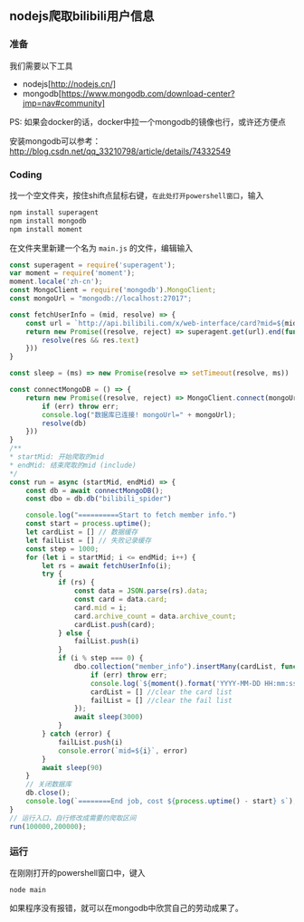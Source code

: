## nodejs爬取bilibili用户信息

### 准备
我们需要以下工具
- nodejs[http://nodejs.cn/]
- mongodb[https://www.mongodb.com/download-center?jmp=nav#community]

PS: 如果会docker的话，docker中拉一个mongodb的镜像也行，或许还方便点

安装mongodb可以参考： http://blog.csdn.net/qq_33210798/article/details/74332549

### Coding
找一个空文件夹，按住shift点鼠标右键，`在此处打开powershell窗口`，输入
```bash
npm install superagent
npm install mongodb
npm install moment
```
在文件夹里新建一个名为 `main.js` 的文件，编辑输入
```javascript
const superagent = require('superagent');
var moment = require('moment');
moment.locale('zh-cn');
const MongoClient = require('mongodb').MongoClient;
const mongoUrl = "mongodb://localhost:27017";

const fetchUserInfo = (mid, resolve) => {
    const url = `http://api.bilibili.com/x/web-interface/card?mid=${mid}`;
    return new Promise((resolve, reject) => superagent.get(url).end(function (err, res) {
        resolve(res && res.text)
    }))
}

const sleep = (ms) => new Promise(resolve => setTimeout(resolve, ms))

const connectMongoDB = () => {
    return new Promise((resolve, reject) => MongoClient.connect(mongoUrl, function (err, db) {
        if (err) throw err;
        console.log("数据库已连接! mongoUrl=" + mongoUrl);
        resolve(db)
    }))
}
/**
* startMid: 开始爬取的mid
* endMid: 结束爬取的mid (include)
*/
const run = async (startMid, endMid) => {
    const db = await connectMongoDB();
    const dbo = db.db("bilibili_spider")

    console.log("==========Start to fetch member info.")
    const start = process.uptime();
    let cardList = [] // 数据缓存
    let failList = [] // 失败记录缓存
    const step = 1000;
    for (let i = startMid; i <= endMid; i++) {
        let rs = await fetchUserInfo(i);
        try {
            if (rs) {
                const data = JSON.parse(rs).data;
                const card = data.card;
                card.mid = i;
                card.archive_count = data.archive_count;
                cardList.push(card);
            } else {
                failList.push(i)
            }
            if (i % step === 0) {
                dbo.collection("member_info").insertMany(cardList, function (err, res) {
                    if (err) throw err;
                    console.log(`${moment().format('YYYY-MM-DD HH:mm:ss')} Insert index=${i} success=${res.insertedCount} fails=${failList}`);
                    cardList = [] //clear the card list
                    failList = [] //clear the fail list
                });
                await sleep(3000)
            }
        } catch (error) {
            failList.push(i)
            console.error(`mid=${i}`, error)
        }
        await sleep(90)
    }
    // 关闭数据库
    db.close();
    console.log(`========End job, cost ${process.uptime() - start} s`);
}
// 运行入口，自行修改成需要的爬取区间
run(100000,200000);
```

### 运行

在刚刚打开的powershell窗口中，键入
```
node main
```
如果程序没有报错，就可以在mongodb中欣赏自己的劳动成果了。


